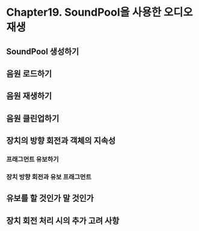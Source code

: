 # Chapter19. SoundPool을 사용한 오디오 재생

## SoundPool 생성하기

## 음원 로드하기

## 음원 재생하기

## 음원 클린업하기

## 장치의 방향 회전과 객체의 지속성

### 프래그먼트 유보하기

### 장치 방향 회전과 유보 프래그먼트

## 유보를 할 것인가 말 것인가

## 장치 회전 처리 시의 추가 고려 사항

